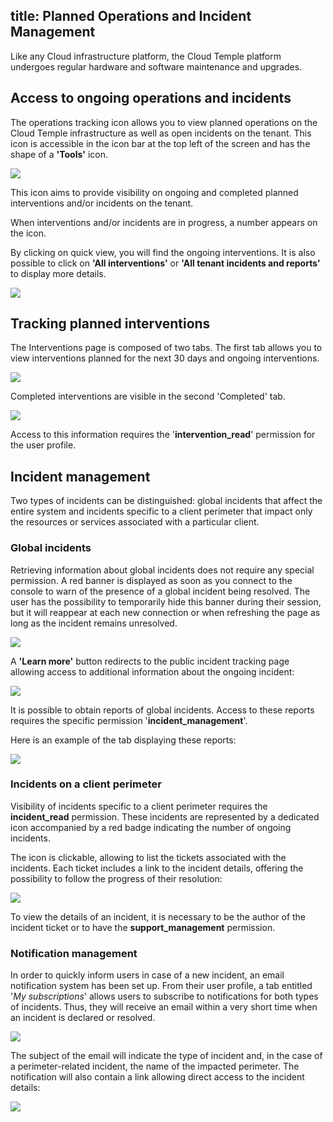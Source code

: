 title: Planned Operations and Incident Management
---

Like any Cloud infrastructure platform, the Cloud Temple platform undergoes regular hardware and software maintenance and upgrades.

## Access to ongoing operations and incidents

The operations tracking icon allows you to view planned operations on the Cloud Temple infrastructure as well as open incidents on the tenant. This icon is accessible in the icon bar at the top left of the screen and has the shape of a __'Tools'__ icon.

![](images/shiva_intervention_menu01.png)

This icon aims to provide visibility on ongoing and completed planned interventions and/or incidents on the tenant.

When interventions and/or incidents are in progress, a number appears on the icon.

By clicking on quick view, you will find the ongoing interventions. It is also possible to click on __'All interventions'__ or __'All tenant incidents and reports'__ to display more details.

![](images/shiva_intervention_menu03.png)

## Tracking planned interventions

The Interventions page is composed of two tabs. The first tab allows you to view interventions planned for the next 30 days and ongoing interventions.

![](images/shiva_intervention_menu04.png)

Completed interventions are visible in the second 'Completed' tab.

![](images/shiva_intervention_menu05.png)

Access to this information requires the '**intervention_read**' permission for the user profile.

## Incident management

Two types of incidents can be distinguished: global incidents that affect the entire system and incidents specific to a client perimeter that impact only the resources or services associated with a particular client.

### Global incidents

Retrieving information about global incidents does not require any special permission. A red banner is displayed as soon as you connect to the console to warn of the presence of a global incident being resolved. The user has the possibility to temporarily hide this banner during their session, but it will reappear at each new connection or when refreshing the page as long as the incident remains unresolved.

![](images/shiva_incident_001.png)

A __'Learn more'__ button redirects to the public incident tracking page allowing access to additional information about the ongoing incident:

![](images/shiva_incident_002.png)

It is possible to obtain reports of global incidents. Access to these reports requires the specific permission '**incident_management**'.

Here is an example of the tab displaying these reports:

![](images/shiva_incident_003.png)

### Incidents on a client perimeter

Visibility of incidents specific to a client perimeter requires the **incident_read** permission. These incidents are represented by a dedicated icon accompanied by a red badge indicating the number of ongoing incidents.

The icon is clickable, allowing to list the tickets associated with the incidents. Each ticket includes a link to the incident details, offering the possibility to follow the progress of their resolution:

![](images/shiva_incident_004.png)

To view the details of an incident, it is necessary to be the author of the incident ticket or to have the **support_management** permission.

### Notification management

In order to quickly inform users in case of a new incident, an email notification system has been set up. From their user profile, a tab entitled '*My subscriptions*' allows users to subscribe to notifications for both types of incidents. Thus, they will receive an email within a very short time when an incident is declared or resolved.

![](images/shiva_incident_005.png)

The subject of the email will indicate the type of incident and, in the case of a perimeter-related incident, the name of the impacted perimeter. The notification will also contain a link allowing direct access to the incident details:

![](images/shiva_incident_006.png)
